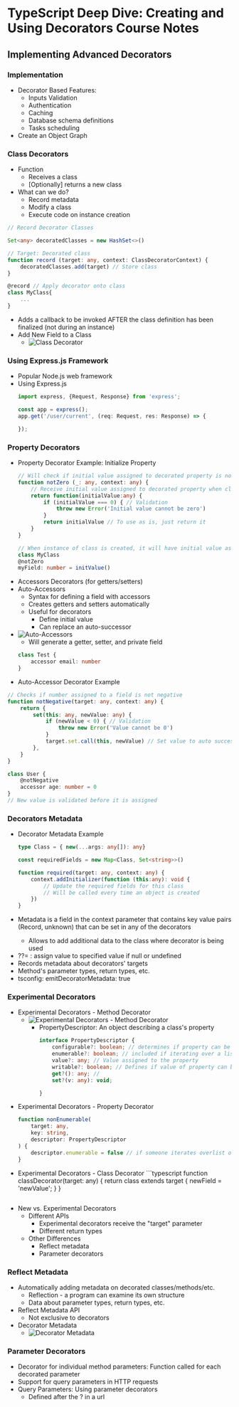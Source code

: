# TypeScript Deep Dive: Creating and Using Decorators Course Notes

## Implementing Advanced Decorators

### Implementation
- Decorator Based Features:
	- Inputs Validation
	- Authentication
	- Caching
	- Database schema definitions
	- Tasks scheduling
- Create an Object Graph

### Class Decorators
- Function
	- Receives a class
	- [Optionally] returns a new class
- What can we do?
	- Record metadata
	- Modify a class
	- Execute code on instance creation

```typescript
// Record Decorator Classes

Set<any> decoratedClasses = new HashSet<>()

// Target: Decorated class
function record (target: any, context: ClassDecoratorContext) {
	decoratedClasses.add(target) // Store class
}

@record // Apply decorator onto class
class MyClass{
	...
}
```
- Adds a callback to be invoked AFTER the class definition has been finalized (not during an instance)
- Add New Field to a Class
	- ![Class Decorator](images/classDecorator.png)

### Using Express.js Framework
- Popular Node.js web framework
- Using Express.js
	```typescript
	import express, {Request, Response} from 'express';

	const app = express();
	app.get('/user/current', (req: Request, res: Response) => {

	});
	```
### Property Decorators
- Property Decorator Example: Initialize Property
	```typescript
	// Will check if initial value assigned to decorated property is not 0
	function notZero (_: any, context: any) {
		// Receive initial value assigned to decorated property when class instance is created. Values returned will be assigned to decorated property
		return function(initialValue:any) {
			if (initialValue === 0) { // Validation
				throw new Error('Initial value cannot be zero')
			}
			return initialValue // To use as is, just return it
		}
	}

	// When instance of class is created, it will have initial value assigned to property and will also be validated
	class MyClass 
	@notZero
	myField: number = initValue()
	```
- Accessors Decorators (for getters/setters)
- Auto-Accessors
	- Syntax for defining a field with accessors
	- Creates getters and setters automatically
	- Useful for decorators
		- Define initial value
		- Can replace an auto-successor
- ![Auto-Accessors](images/autoAccessors.png)
	- Will generate a getter, setter, and private field
	```typescript
	class Test {
		accessor email: number
	}
	```
- Auto-Accessor Decorator Example
```typescript
// Checks if number assigned to a field is not negative
function notNegative(target: any, context: any) {
	return {
		set(this: any, newValue: any) {
			if (newValue < 0) { // Validation
				throw new Error('Value cannot be 0')
			}
			target.set.call(this, newValue) // Set value to auto successor
		},
	}
}

class User {
	@notNegative
	accessor age: number = 0
}
// New value is validated before it is assigned

```

### Decorators Metadata
- Decorator Metadata Example
	```typescript
	type Class = { new(...args: any[]): any}

	const requiredFields = new Map<Class, Set<string>>()

	function required(target: any, context: any) {
		context.addInitializer(function (this:any): void {
			// Update the required fields for this class
			// Will be called every time an object is created
		})
	}
	```
- Metadata is a field in the context parameter that contains key value pairs (Record<PropertyKey>, unknown) that can be set in any of the decorators
	- Allows to add additional data to the class where decorator is being used
- ??= : assign value to specified value if null or undefined
- Records metadata about decorators' targets
- Method's parameter types, return types, etc.
- tsconfig: emitDecoratorMetadata: true

### Experimental Decorators
- Experimental Decorators - Method Decorator
	- ![Experimental Decorators - Method Decorator](images/expMethodDecorator.png)
		- PropertyDescriptor: An object describing a class's property
			```typescript
			interface PropertyDescriptor {
				configurable?: boolean; // determines if property can be changed/deleted
				enumerable?: boolean; // included if iterating over a list of properties in a class where its defined
				value?: any; // Value assigned to the property
				writable?: boolean; // Defines if value of property can be changed
				get?(): any; //
				set?(v: any): void;

			}
			```
- Experimental Decorators - Property Decorator
	```typescript
	function nonEnumerable(
		target: any,
		key: string,
		descriptor: PropertyDescriptor
	) {
		descriptor.enumerable = false // if someone iterates overlist of peroperties, they won't get the property
	}
	```
- Experimental Decorators - Class Decorator
		```typescript
	function classDecorator(target: any) {
		return class extends target {
			newField = 'newValue';
		}
	}
	```
- New vs. Experimental Decorators
	- Different APIs
		- Experimental decorators receive the "target" parameter
		- Different return types
	- Other Differences
		- Reflect metadata
		- Parameter decorators

### Reflect Metadata
- Automatically adding metadata on decorated classes/methods/etc.
	- Reflection - a program can examine its own structure
	- Data about parameter types, return types,
	etc.
- Reflect Metadata API
	- Not exclusive to decorators
- Decorator Metadata
	- ![Decorator Metadata](images/metadata.png)

### Parameter Decorators
- Decorator for individual method parameters: Function called for each decorated parameter
- Support for query parameters in HTTP requests
- Query Parameters: Using parameter decorators
	- Defined after the ? in a url